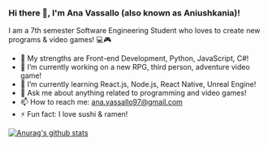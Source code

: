 ### Hi there 👋, I'm Ana Vassallo (also known as Aniushkania)!

I am a 7th semester Software Engineering Student who loves to create new programs & video games! 💻🎮

- 💪 My strengths are Front-end Development, Python, JavaScript, C#!
- 🔭 I’m currently working on a new RPG, third person, adventure video game!
- 🌱 I’m currently learning React.js, Node.js, React Native, Unreal Engine!
- 💬 Ask me about anything related to programming and video games!
- 📫 How to reach me: ana.vassallo97@gmail.com
- ⚡ Fun fact: I love sushi & ramen!

[![Anurag's github stats](https://github-readme-stats.vercel.app/api?username=anagvf&show_icons=true&theme=merko)](https://github.com/anuraghazra/github-readme-stats)
